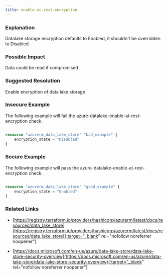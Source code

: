 ```yaml
---
title: enable-at-rest-encryption
---
```


### Explanation


Datalake storage encryption defaults to Enabled, it shouldn't be overridden to Disabled.


### Possible Impact
Data could be read if compromised

### Suggested Resolution
Enable encryption of data lake storage


### Insecure Example

The following example will fail the azure-datalake-enable-at-rest-encryption check.

```terraform

resource "azurerm_data_lake_store" "bad_example" {
	encryption_state = "Disabled"
}
```



### Secure Example

The following example will pass the azure-datalake-enable-at-rest-encryption check.

```terraform

resource "azurerm_data_lake_store" "good_example" {
	encryption_state = "Enabled"
}
```




### Related Links


- [https://registry.terraform.io/providers/hashicorp/azurerm/latest/docs/resources/data_lake_store](https://registry.terraform.io/providers/hashicorp/azurerm/latest/docs/resources/data_lake_store){:target="_blank" rel="nofollow noreferrer noopener"}

- [https://docs.microsoft.com/en-us/azure/data-lake-store/data-lake-store-security-overview](https://docs.microsoft.com/en-us/azure/data-lake-store/data-lake-store-security-overview){:target="_blank" rel="nofollow noreferrer noopener"}



